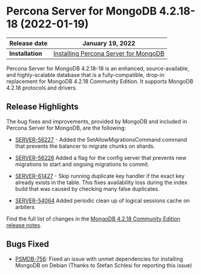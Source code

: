 # Percona Server for MongoDB 4.2.18-18 (2022-01-19)

| Release date | January 19, 2022  |
|------------- | ---------------|
| **Installation** | [Installing Percona Server for MongoDB](../install/index.md)|


Percona Server for MongoDB 4.2.18-18 is an enhanced, source-available, and highly-scalable database that is a
fully-compatible, drop-in replacement for MongoDB 4.2.18 Community Edition.
It supports MongoDB 4.2.18 protocols and drivers.

## Release Highlights

The bug fixes and improvements, provided by MongoDB and included in Percona Server for MongoDB, are the following:


* [SERVER-56227](https://jira.mongodb.org/browse/SERVER-56227) - Added the SetAllowMigrationsCommand command that prevents the balancer to migrate chunks on shards.


* [SERVER-56226](https://jira.mongodb.org/browse/SERVER-56226) Added a flag for the config server that prevents new migrations to start and ongoing migrations to commit.


* [SERVER-61427](https://jira.mongodb.org/browse/SERVER-61427) - Skip running duplicate key handler if the exact key already exists in the table. This fixes availability loss during the index build that was caused by checking many false duplicates.


* [SERVER-54064](https://jira.mongodb.org/browse/SERVER-54064) Added periodic clean up of logical sessions cache on arbiters

Find the full list of changes in the [MongoDB 4.2.18 Community Edition release notes](https://docs.mongodb.com/manual/release-notes/4.2/#4.2.18---jan-6--2022).

## Bugs Fixed


* [PSMDB-756](https://jira.percona.com/browse/PSMDB-756): Fixed an issue with unmet dependencies for installing MongoDB on Debian (Thanks to Stefan Schlesi for reporting this issue)
